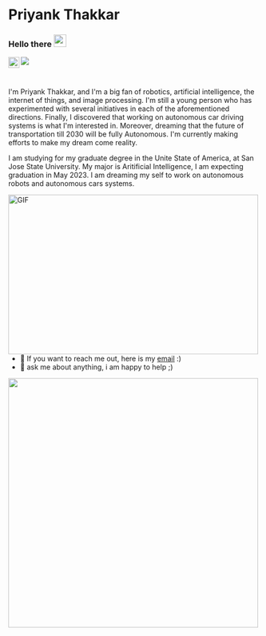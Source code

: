 # Priyank Thakkar

### Hello there <img src="https://media.giphy.com/media/hvRJCLFzcasrR4ia7z/giphy.gif" width="25px">
<a href="https://www.linkedin.com/in/priyank-thakkar/">
  <img align="left" alt="Priyank's LinkedIN" width="22px" src="https://raw.githubusercontent.com/peterthehan/peterthehan/master/assets/linkedin.svg" />
</a>

![](https://visitor-badge.glitch.me/badge?page_id=PLEX-GR00T.PLEX-GR00T)

<br />

I'm Priyank Thakkar, and I'm a big fan of robotics, artificial intelligence, the internet of things, and image processing. I'm still a young person who has experimented with several initiatives in each of the aforementioned directions. Finally, I discovered that working on autonomous car driving systems is what I'm interested in. Moreover, dreaming that the future of transportation till 2030 will be fully Autonomous. I'm currently making efforts to make my dream come reality. 

I am studying for my graduate degree in the Unite State of America, at San Jose State University. My major is Aritificial Intelligence, I am expecting graduation in May 2023. I am dreaming my self to work on autonomous robots and autonomous cars systems.

<img align="Left" alt="GIF" src="https://github.com/abhisheknaiidu/abhisheknaiidu/blob/master/code.gif?raw=true" width="500" height="320" />

- 💼 If you want to reach me out, here is my [email](pthakkar16298@gmail.com) :)
- 💬 ask me about anything, i am happy to help ;)
<img align="left" src="https://github-readme-stats.vercel.app/api?username=PLEX-GR00T&show_icons=true&hide_border=true&&count_private=true&include_all_commits=true" width="500" />
<!--
**PLEX-GR00T/PLEX-GR00T** is a ✨ _special_ ✨ repository because its `README.md` (this file) appears on your GitHub profile.

Here are some ideas to get you started:

- 🔭 I’m currently working on ...
- 🌱 I’m currently learning ...
- 👯 I’m looking to collaborate on ...
- 🤔 I’m looking for help with ...
- 💬 Ask me about ...
- 📫 How to reach me: ...
- 😄 Pronouns: ...
- ⚡ Fun fact: ...
-->
